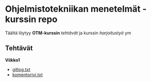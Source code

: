 # Ohjelmistotekniikan menetelmät -kurssin repo

Täältä löytyy **OTM-kurssin** _tehtävät_ ja kurssin _harjoitustyö_ ym

## Tehtävät
**Viikko1**
* [gitlog.txt](https://github.com/anL1/otm-harjoitustyo/blob/master/laskarit/viikko1/gitlog.txt)
* [komentorivi.txt](https://github.com/anL1/otm-harjoitustyo/blob/master/laskarit/viikko1/komentorivi.txt)
